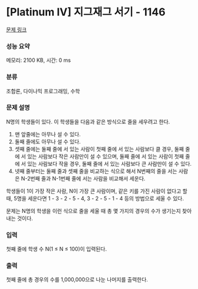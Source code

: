 # [Platinum IV] 지그재그 서기 - 1146 

[문제 링크](https://www.acmicpc.net/problem/1146) 

### 성능 요약

메모리: 2100 KB, 시간: 0 ms

### 분류

조합론, 다이나믹 프로그래밍, 수학

### 문제 설명

<p>N명의 학생들이 있다. 이 학생들을 다음과 같은 방식으로 줄을 세우려고 한다.</p>

<ol>
	<li>맨 앞줄에는 아무나 설 수 있다.</li>
	<li>둘째 줄에도 아무나 설 수 있다.</li>
	<li>셋째 줄에는 둘째 줄에 서 있는 사람이 첫째 줄에 서 있는 사람보다 클 경우, 둘째 줄에 서 있는 사람보다 작은 사람만이 설 수 있으며, 둘째 줄에 서 있는 사람이 첫째 줄에 서 있는 사람보다 작을 경우, 둘째 줄에 서 있는 사람보다 큰 사람만이 설 수 있다.</li>
	<li>넷째 줄부터는 둘째 줄과 셋째 줄을 비교하는 식으로 해서 N번째의 줄을 서는 사람은 N-2번째 줄과 N-1번째 줄에 서는 사람을 비교해서 세운다.</li>
</ol>

<p>학생들이 1이 가장 작은 사람, N이 가장 큰 사람이며, 같은 키를 가진 사람이 없다고 할 때, 5명을 세운다면 1 - 3 - 2 - 5 - 4, 3 - 2 - 5 - 1 - 4 등의 방법으로 세울 수 있다.</p>

<p>문제는 N명의 학생을 이런 식으로 줄을 세울 때 총 몇 가지의 경우의 수가 생기는지 찾아내는 것이다.</p>

### 입력 

 <p>첫째 줄에 학생 수 N(1 ≤ N ≤ 100)이 입력된다.</p>

### 출력 

 <p>첫째 줄에 총 경우의 수를 1,000,000으로 나눈 나머지를 출력한다.</p>

